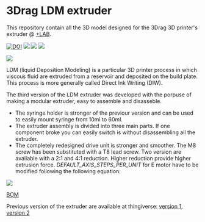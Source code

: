 # 3Drag LDM extruder


This repository contain all the 3D model designed for the 3Drag 3D printer's extruder @ [+LAB](www.piulab.it).

[![DOI](https://img.shields.io/badge/DOI-10.5281%2Fzenodo.4283444-blue)](https://doi.org/10.5281/zenodo.4283444)
![](https://img.shields.io/badge/CAD-fusion360-orange?logo=autodesk)
![](https://img.shields.io/github/license/piuLAB-official/3Drag_LDM_extruder?color=green)
![](https://img.shields.io/github/v/release/piuLAB-official/3Drag_LDM_extruder)

![](https://github.com/piuLAB-official/3Drag_LDM_extruder/blob/main/cover.png)

LDM (liquid Deposition Modeling) is a particular 3D printer process in which viscous fluid are extruded from a reservoir and deposited on the build plate. This process is more generally called Direct Ink Writing (DIW).

The third version of the LDM extruder was developed with the porpuse of making a modular extruder, easy to assemble and disasseble.
- The syringe holder is stronger of the previour version and can be used to easily mount syringe from 10ml to 60ml.
- The extruder assembly is divided into three main parts. If one component broke you can easily switch is without disassembling all the extruder.
- The completely redesigned drive unit is stronger and smoother. The M8 screw has been substituted with a T8 lead screw. Two version are available with a 2:1 and 4:1 reduction. Higher reduction provide higher extrusion force. _DEFAULT_AXIS_STEPS_PER_UNIT_ for E motor have to be modified following the following equation:

![](https://latex.codecogs.com/svg.latex?Esteps/mm=\frac{motorSteps*microsteps*gearMultiply}{8})

[BOM](https://github.com/am-craft/3Drag_LDM_extruder/blob/main/BOM.md)

Previous version of the extruder are available at thingiverse: [version 1](https://www.thingiverse.com/thing:482873), [version 2](https://www.thingiverse.com/thing:4635819)
